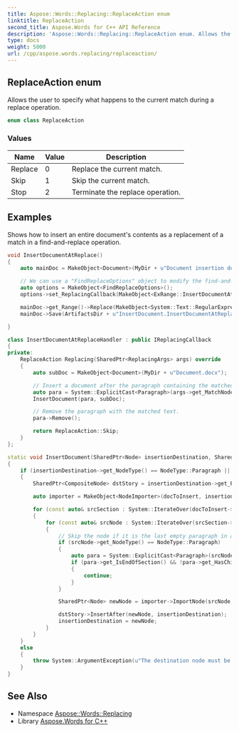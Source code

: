 ```yaml
---
title: Aspose::Words::Replacing::ReplaceAction enum
linktitle: ReplaceAction
second_title: Aspose.Words for C++ API Reference
description: 'Aspose::Words::Replacing::ReplaceAction enum. Allows the user to specify what happens to the current match during a replace operation in C++.'
type: docs
weight: 5000
url: /cpp/aspose.words.replacing/replaceaction/
---
```

## ReplaceAction enum


Allows the user to specify what happens to the current match during a replace operation.

```cpp
enum class ReplaceAction
```

### Values

| Name | Value | Description |
| --- | --- | --- |
| Replace | 0 | Replace the current match. |
| Skip | 1 | Skip the current match. |
| Stop | 2 | Terminate the replace operation. |


## Examples



Shows how to insert an entire document's contents as a replacement of a match in a find-and-replace operation. 
```cpp
void InsertDocumentAtReplace()
{
    auto mainDoc = MakeObject<Document>(MyDir + u"Document insertion destination.docx");

    // We can use a "FindReplaceOptions" object to modify the find-and-replace process.
    auto options = MakeObject<FindReplaceOptions>();
    options->set_ReplacingCallback(MakeObject<ExRange::InsertDocumentAtReplaceHandler>());

    mainDoc->get_Range()->Replace(MakeObject<System::Text::RegularExpressions::Regex>(u"\\[MY_DOCUMENT\\]"), u"", options);
    mainDoc->Save(ArtifactsDir + u"InsertDocument.InsertDocumentAtReplace.docx");

}

class InsertDocumentAtReplaceHandler : public IReplacingCallback
{
private:
    ReplaceAction Replacing(SharedPtr<ReplacingArgs> args) override
    {
        auto subDoc = MakeObject<Document>(MyDir + u"Document.docx");

        // Insert a document after the paragraph containing the matched text.
        auto para = System::ExplicitCast<Paragraph>(args->get_MatchNode()->get_ParentNode());
        InsertDocument(para, subDoc);

        // Remove the paragraph with the matched text.
        para->Remove();

        return ReplaceAction::Skip;
    }
};

static void InsertDocument(SharedPtr<Node> insertionDestination, SharedPtr<Document> docToInsert)
{
    if (insertionDestination->get_NodeType() == NodeType::Paragraph || insertionDestination->get_NodeType() == NodeType::Table)
    {
        SharedPtr<CompositeNode> dstStory = insertionDestination->get_ParentNode();

        auto importer = MakeObject<NodeImporter>(docToInsert, insertionDestination->get_Document(), ImportFormatMode::KeepSourceFormatting);

        for (const auto& srcSection : System::IterateOver(docToInsert->get_Sections()->LINQ_OfType<SharedPtr<Section>>()))
        {
            for (const auto& srcNode : System::IterateOver(srcSection->get_Body()))
            {
                // Skip the node if it is the last empty paragraph in a section.
                if (srcNode->get_NodeType() == NodeType::Paragraph)
                {
                    auto para = System::ExplicitCast<Paragraph>(srcNode);
                    if (para->get_IsEndOfSection() && !para->get_HasChildNodes())
                    {
                        continue;
                    }
                }

                SharedPtr<Node> newNode = importer->ImportNode(srcNode, true);

                dstStory->InsertAfter(newNode, insertionDestination);
                insertionDestination = newNode;
            }
        }
    }
    else
    {
        throw System::ArgumentException(u"The destination node must be either a paragraph or table.");
    }
}
```

## See Also

* Namespace [Aspose::Words::Replacing](../)
* Library [Aspose.Words for C++](../../)
